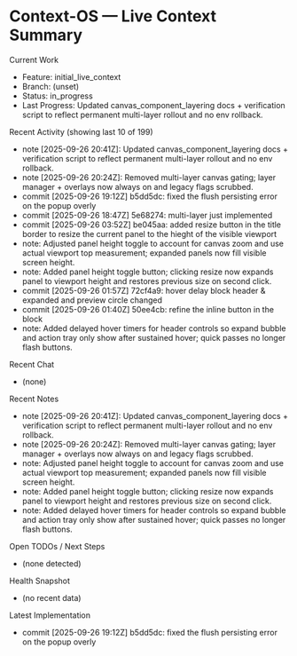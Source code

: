 # Context-OS — Live Context Summary

Current Work
- Feature: initial_live_context
- Branch: (unset)
- Status: in_progress
- Last Progress: Updated canvas_component_layering docs + verification script to reflect permanent multi-layer rollout and no env rollback.

Recent Activity (showing last 10 of 199)
- note [2025-09-26 20:41Z]: Updated canvas_component_layering docs + verification script to reflect permanent multi-layer rollout and no env rollback.
- note [2025-09-26 20:24Z]: Removed multi-layer canvas gating; layer manager + overlays now always on and legacy flags scrubbed.
- commit [2025-09-26 19:12Z] b5dd5dc: fixed the flush persisting error on the popup overly
- commit [2025-09-26 18:47Z] 5e68274: multi-layer just implemented
- commit [2025-09-26 03:52Z] be045aa: added resize button in the title border to resize the current panel to the hieght of the visible viewport
- note: Adjusted panel height toggle to account for canvas zoom and use actual viewport top measurement; expanded panels now fill visible screen height.
- note: Added panel height toggle button; clicking resize now expands panel to viewport height and restores previous size on second click.
- commit [2025-09-26 01:57Z] 72cf4a9: hover delay block header & expanded and preview circle changed
- commit [2025-09-26 01:40Z] 50ee4cb: refine the inline button in the block
- note: Added delayed hover timers for header controls so expand bubble and action tray only show after sustained hover; quick passes no longer flash buttons.

Recent Chat
- (none)

Recent Notes
- note [2025-09-26 20:41Z]: Updated canvas_component_layering docs + verification script to reflect permanent multi-layer rollout and no env rollback.
- note [2025-09-26 20:24Z]: Removed multi-layer canvas gating; layer manager + overlays now always on and legacy flags scrubbed.
- note: Adjusted panel height toggle to account for canvas zoom and use actual viewport top measurement; expanded panels now fill visible screen height.
- note: Added panel height toggle button; clicking resize now expands panel to viewport height and restores previous size on second click.
- note: Added delayed hover timers for header controls so expand bubble and action tray only show after sustained hover; quick passes no longer flash buttons.

Open TODOs / Next Steps
- (none detected)

Health Snapshot
- (no recent data)

Latest Implementation
- commit [2025-09-26 19:12Z] b5dd5dc: fixed the flush persisting error on the popup overly
